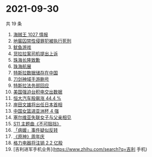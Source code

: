 # 2021-09-30

共 19 条

<!-- BEGIN -->
<!-- 最后更新时间 Thu Sep 30 2021 06:06:20 GMT+0800 (China Standard Time) -->

1. [海贼王 1027 情报](https://www.zhihu.com/search?q=海贼王)
1. [地窖囚禁性侵罪犯被执行死刑](https://www.zhihu.com/search?q=地窖囚禁)
1. [鱿鱼游戏](https://www.zhihu.com/search?q=鱿鱼游戏)
1. [货拉拉案司机提出上诉](https://www.zhihu.com/search?q=货拉拉)
1. [珠海长隆致歉](https://www.zhihu.com/search?q=珠海长隆)
1. [珠海航展](https://www.zhihu.com/search?q=珠海航展)
1. [特斯拉数据储存在中国](https://www.zhihu.com/search?q=特斯拉数据)
1. [刀剑神域手游删号](https://www.zhihu.com/search?q=刀剑神域手游)
1. [特斯拉法务部回应](https://www.zhihu.com/search?q=特斯拉)
1. [美国强迫台积电交出数据](https://www.zhihu.com/search?q=台积电)
1. [恒大汽车股飙涨 44.4 %](https://www.zhihu.com/search?q=恒大)
1. [岸田文雄将出任日本首相](https://www.zhihu.com/search?q=岸田文雄)
1. [中国女篮进亚洲杯 4 强](https://www.zhihu.com/search?q=中国女篮)
1. [塞尔维亚失联女子与父亲相见](https://www.zhihu.com/search?q=失联女子)
1. [S11 主题曲《不可阻挡》](https://www.zhihu.com/search?q=s11主题曲)
1. [「病媛」事件疑似反转](https://www.zhihu.com/search?q=病媛)
1. [《原神》周年庆](https://www.zhihu.com/search?q=原神)
1. [格力电器将注销 2.2 亿股](https://www.zhihu.com/search?q=格力股份)
1. [吉利进军手机业务](https://www.zhihu.com/search?q=吉利 手机)

<!-- END -->
